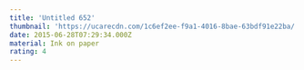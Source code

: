 ```yaml
---
title: 'Untitled 652'
thumbnail: 'https://ucarecdn.com/1c6ef2ee-f9a1-4016-8bae-63bdf91e22ba/'
date: 2015-06-28T07:29:34.000Z
material: Ink on paper
rating: 4
---
```

